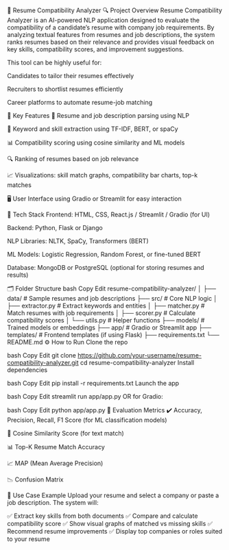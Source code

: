 📄 Resume Compatibility Analyzer
🔍 Project Overview
Resume Compatibility Analyzer is an AI-powered NLP application designed to evaluate the compatibility of a candidate’s resume with company job requirements. By analyzing textual features from resumes and job descriptions, the system ranks resumes based on their relevance and provides visual feedback on key skills, compatibility scores, and improvement suggestions.

This tool can be highly useful for:

Candidates to tailor their resumes effectively

Recruiters to shortlist resumes efficiently

Career platforms to automate resume-job matching

🚀 Key Features
📄 Resume and job description parsing using NLP

🧠 Keyword and skill extraction using TF-IDF, BERT, or spaCy

📊 Compatibility scoring using cosine similarity and ML models

🔍 Ranking of resumes based on job relevance

📈 Visualizations: skill match graphs, compatibility bar charts, top-k matches

🖥️ User Interface using Gradio or Streamlit for easy interaction

🧰 Tech Stack
Frontend: HTML, CSS, React.js / Streamlit / Gradio (for UI)

Backend: Python, Flask or Django

NLP Libraries: NLTK, SpaCy, Transformers (BERT)

ML Models: Logistic Regression, Random Forest, or fine-tuned BERT

Database: MongoDB or PostgreSQL (optional for storing resumes and results)

🗂️ Folder Structure
bash
Copy
Edit
resume-compatibility-analyzer/
│
├── data/                   # Sample resumes and job descriptions
├── src/                    # Core NLP logic
│   ├── extractor.py        # Extract keywords and entities
│   ├── matcher.py          # Match resumes with job requirements
│   ├── scorer.py           # Calculate compatibility scores
│   └── utils.py            # Helper functions
├── models/                 # Trained models or embeddings
├── app/                    # Gradio or Streamlit app
├── templates/              # Frontend templates (if using Flask)
├── requirements.txt
└── README.md
⚙️ How to Run
Clone the repo

bash
Copy
Edit
git clone https://github.com/your-username/resume-compatibility-analyzer.git
cd resume-compatibility-analyzer
Install dependencies

bash
Copy
Edit
pip install -r requirements.txt
Launch the app

bash
Copy
Edit
streamlit run app/app.py
OR for Gradio:

bash
Copy
Edit
python app/app.py
🧪 Evaluation Metrics
✔️ Accuracy, Precision, Recall, F1 Score (for ML classification models)

🔢 Cosine Similarity Score (for text match)

📊 Top-K Resume Match Accuracy

📈 MAP (Mean Average Precision)

📉 Confusion Matrix

📌 Use Case Example
Upload your resume and select a company or paste a job description. The system will:

✅ Extract key skills from both documents
✅ Compare and calculate compatibility score
✅ Show visual graphs of matched vs missing skills
✅ Recommend resume improvements
✅ Display top companies or roles suited to your resume
